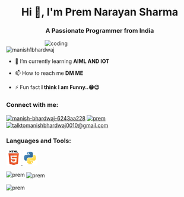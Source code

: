 <h1 align="center">Hi 👋, I'm Prem Narayan Sharma</h1>
<h3 align="center">A Passionate Programmer from India</h3>

<img align="right" alt="coding" width="400" src="https://media1.giphy.com/media/qgQUggAC3Pfv687qPC/giphy.gif">

<p align="left"> <img src="https://komarev.com/ghpvc/?username=manish1bhardwaj&label=Profile%20views&color=0e75b6&style=flat" alt="manish1bhardwaj" /> </p>

- 🌱 I’m currently learning **AIML AND IOT**

- 📫 How to reach me **DM ME**

- ⚡ Fun fact **I think I am Funny..😁😉**

<h3 align="left">Connect with me:</h3>
<p align="left">
<a href="https://www.linkedin.com/in/prem-sharma-31629128b/" target="blank"><img align="center" src="https://raw.githubusercontent.com/rahuldkjain/github-profile-readme-generator/master/src/images/icons/Social/linked-in-alt.svg" alt="manish-bhardwaj-6243aa228" height="30" width="40" /></a>
<a href="https://www.kaggle.com/premnarayansharma" target="blank"><img align="center" src="https://raw.githubusercontent.com/rahuldkjain/github-profile-readme-generator/master/src/images/icons/Social/kaggle.svg" alt="prem" height="30" width="40" /></a>
<a href="https://www.hackerrank.com/profile/PREM_N_SHARMA" target="blank"><img align="center" src="https://raw.githubusercontent.com/rahuldkjain/github-profile-readme-generator/master/src/images/icons/Social/hackerrank.svg" alt="talktomanishbhardwaj0010@gmail.com" height="30" width="40" /></a>
</p>

<h3 align="left">Languages and Tools:</h3>
<p align="left"> <a href="https://www.w3.org/html/" target="_blank" rel="noreferrer"> <img src="https://raw.githubusercontent.com/devicons/devicon/master/icons/html5/html5-original-wordmark.svg" alt="html5" width="40" height="40"/> </a> <a href="https://www.python.org" target="_blank" rel="noreferrer"> <img src="https://raw.githubusercontent.com/devicons/devicon/master/icons/python/python-original.svg" alt="python" width="40" height="40"/> </a> </p>

<p><img align="left" src="https://github-readme-stats.vercel.app/api/top-langs?username=prem&show_icons=true&locale=en&layout=compact" alt="prem" /></p>

<p>&nbsp;<img align="center" src="https://github-readme-stats.vercel.app/api?username=prem&show_icons=true&locale=en" alt="prem" /></p>

<p><img align="center" src="https://github-readme-streak-stats.herokuapp.com/?user=manish1bhardwaj&" alt="prem" /></p>
